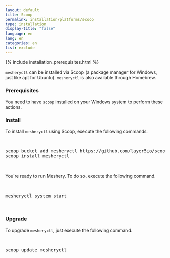 ```yaml
--- 
layout: default
title: Scoop
permalink: installation/platforms/scoop
type: installation
display-title: "false"
language: en
lang: en
categories: en
list: exclude
---
```


{% include installation_prerequisites.html %}

`mesheryctl` can be installed via Scoop (a package manager for Windows, just like apt for Ubuntu). `mesheryctl` is also available through Homebrew.
### Prerequisites

You need to have `scoop` installed on your Windows system to perform these actions.

### Install

To install `mesheryctl` using Scoop, execute the following commands.

<pre class="codeblock-pre clipboardjs codeblock"><div class="codeblock">
<div class="clipboardjs">
scoop bucket add mesheryctl https://github.com/layer5io/scoop-bucket.git
scoop install mesheryctl

</div></div>
</pre>

You're ready to run Meshery. To do so, execute the following command.

<pre class="codeblock-pre clipboardjs codeblock"><div class="codeblock">
<div class="clipboardjs">
mesheryctl system start

</div></div>
</pre>
### Upgrade

To upgrade `mesheryctl`, just execute the following command.

<pre class="codeblock-pre"><div class="codeblock">
<div class="clipboardjs">
scoop update mesheryctl

</div></div>
</pre>
